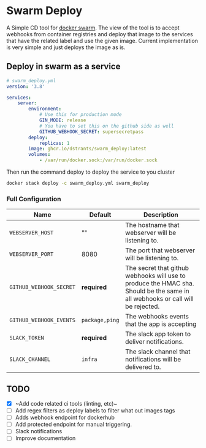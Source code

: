 # Swarm Deploy

A Simple CD tool for [docker swarm](https://docs.docker.com/engine/swarm/). The view of the tool is to accept webhooks from container registries and deploy that image to the services that have the related label and use the given image.
Current implementation is very simple and just deploys the image as is.


## Deploy in swarm as a service

```yaml
# swarm_deploy.yml
version: '3.8'

services:
    server:
        environment:
            # Use this for production mode
            GIN_MODE: release
            # You have to set this on the github side as well
            GITHUB_WEBHOOK_SECRET: supersecretpass
        deploy:
            replicas: 1
        image: ghcr.io/dstrants/swarm_deploy:latest
        volumes:
            - /var/run/docker.sock:/var/run/docker.sock
```

Then run the command deploy to deploy the service to you cluster
```sh
docker stack deploy -c swarm_deploy.yml swarm_deploy
```

### Full Configuration

Name | Default | Description
-----|---------|------------
`WEBSERVER_HOST` | "" | The hostname that webserver will be listening to.
`WEBSERVER_PORT` | 8080 | The port that webserver will be listening to.
`GITHUB_WEBHOOK_SECRET` | **required** | The secret that github webhooks will use to produce the HMAC sha. Should be the same in all webhooks or call will be rejected.
`GITHUB_WEBHOOK_EVENTS` | `package,ping` | The webhooks events that the app is accepting
`SLACK_TOKEN` | **required** | The slack app token to deliver notifications.
`SLACK_CHANNEL` | `infra` | The slack channel that notifications will be delivered to.


## TODO
- [x] ~Add code related ci tools (linting, etc)~
- [ ] Add regex filters as deploy labels to filter what out images tags
- [ ] Adds webhook endpoint for dockerhub
- [ ] Add protected endpoint for manual triggering.
- [ ] Slack notifications
- [ ] Improve documentation
